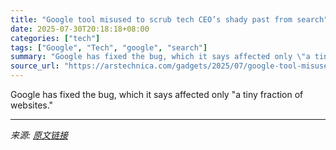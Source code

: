 ```yaml
---
title: "Google tool misused to scrub tech CEO’s shady past from search"
date: 2025-07-30T20:18:18+08:00
categories: ["tech"]
tags: ["Google", "Tech", "google", "search"]
summary: "Google has fixed the bug, which it says affected only \"a tiny fraction of websites.\""
source_url: "https://arstechnica.com/gadgets/2025/07/google-tool-misused-to-scrub-tech-ceos-shady-past-from-search/"
---
```


Google has fixed the bug, which it says affected only "a tiny fraction of websites."

---

*来源: [原文链接](https://arstechnica.com/gadgets/2025/07/google-tool-misused-to-scrub-tech-ceos-shady-past-from-search/)*

